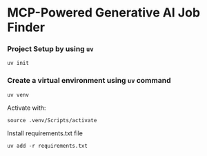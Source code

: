 # MCP-Powered Generative AI Job Finder


### Project Setup by using `uv`
```
uv init
```
### Create a virtual environment using `uv` command
```
uv venv
```
Activate with:
```
source .venv/Scripts/activate
```
Install requirements.txt file
```
uv add -r requirements.txt
```
